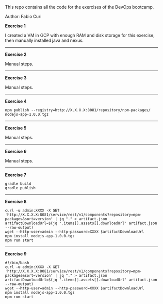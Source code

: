 This repo contains all the code for the exercises of the DevOps bootcamp.

Author: Fabio Curi

**Exercise 1**

I created a VM in GCP with enough RAM and disk storage for this exercise, then manually installed java and nexus.

------------
**Exercise 2**

Manual steps.

------------
**Exercise 3**

Manual steps.

------------
**Exercise 4**

```
npm publish --registry=http://X.X.X.X:8081/repository/npm-packages/ nodejs-app-1.0.0.tgz

```

------------
**Exercise 5**

Manual steps.

------------
**Exercise 6**

Manual steps.

------------
**Exercise 7**

```
gradle build
gradle publish
```

------------
**Exercise 8**

```
curl -u admin:XXXX -X GET 'http://X.X.X.X:8081/service/rest/v1/components?repository=npm-packages&sort=version' | jq "." > artifact.json
artifactDownloadUrl=$(jq '.items[].assets[].downloadUrl' artifact.json --raw-output)
wget --http-user=admin --http-password=XXXX $artifactDownloadUrl
npm install nodejs-app-1.0.0.tgz
npm run start
```

------------
**Exercise 9**

```
#!/bin/bash
curl -u admin:XXXX -X GET 'http://X.X.X.X:8081/service/rest/v1/components?repository=npm-packages&sort=version' | jq "." > artifact.json
artifactDownloadUrl=$(jq '.items[].assets[].downloadUrl' artifact.json --raw-output)
wget --http-user=admin --http-password=XXXX $artifactDownloadUrl
npm install nodejs-app-1.0.0.tgz
npm run start
```

